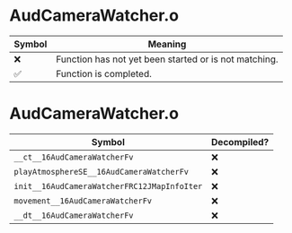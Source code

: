 # AudCameraWatcher.o
| Symbol | Meaning 
| ------------- | ------------- 
| :x: | Function has not yet been started or is not matching. 
| :white_check_mark: | Function is completed. 


# AudCameraWatcher.o
| Symbol | Decompiled? |
| ------------- | ------------- |
| `__ct__16AudCameraWatcherFv` | :x: |
| `playAtmosphereSE__16AudCameraWatcherFv` | :x: |
| `init__16AudCameraWatcherFRC12JMapInfoIter` | :x: |
| `movement__16AudCameraWatcherFv` | :x: |
| `__dt__16AudCameraWatcherFv` | :x: |
